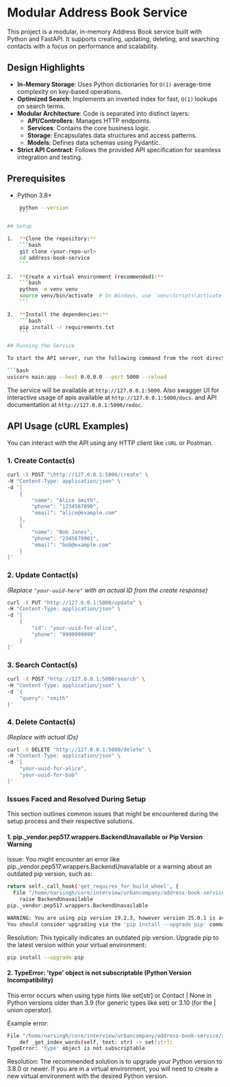 # Modular Address Book Service

This project is a modular, in-memory Address Book service built with Python and FastAPI. It supports creating, updating, deleting, and searching contacts with a focus on performance and scalability.

## Design Highlights

- **In-Memory Storage**: Uses Python dictionaries for `O(1)` average-time complexity on key-based operations.
- **Optimized Search**: Implements an inverted index for fast, `O(1)` lookups on search terms.
- **Modular Architecture**: Code is separated into distinct layers:
    - **API/Controllers**: Manages HTTP endpoints.
    - **Services**: Contains the core business logic.
    - **Storage**: Encapsulates data structures and access patterns.
    - **Models**: Defines data schemas using Pydantic.
- **Strict API Contract**: Follows the provided API specification for seamless integration and testing.

## Prerequisites

- Python 3.8+
```bash
    python --version
    ```

## Setup

1.  **Clone the repository:**
    ```bash
    git clone <your-repo-url>
    cd address-book-service
    ```

2.  **Create a virtual environment (recommended):**
    ```bash
    python -m venv venv
    source venv/bin/activate  # On Windows, use `venv\Scripts\activate`
    ```

3.  **Install the dependencies:**
    ```bash
    pip install -r requirements.txt
    ```

## Running the Service

To start the API server, run the following command from the root directory (`address-book-service/`):

```bash
uvicorn main:app --host 0.0.0.0 --port 5000 --reload
```
The service will be available at `http://127.0.0.1:5000`.
Also swagger UI for interactive usage of apis available at `http://127.0.0.1:5000/docs`.
and API documentation at `http://127.0.0.1:5000/redoc`.

## API Usage (cURL Examples)

You can interact with the API using any HTTP client like `cURL` or Postman.

### 1. Create Contact(s)

```bash
curl -X POST "\http://127.0.0.1:5000/create" \
-H "Content-Type: application/json" \
-d '[
    {
        "name": "Alice Smith",
        "phone": "1234567890",
        "email": "alice@example.com"
    },
    {
        "name": "Bob Jones",
        "phone": "2345678901",
        "email": "bob@example.com"
    }
]'
```

### 2. Update Contact(s)
*(Replace `"your-uuid-here"` with an actual ID from the create response)*
```bash
curl -X PUT "http://127.0.0.1:5000/update" \
-H "Content-Type: application/json" \
-d '[
    {
        "id": "your-uuid-for-alice",
        "phone": "9999999999"
    }
]'
```

### 3. Search Contact(s)
```bash
curl -X POST "http://127.0.0.1:5000/search" \
-H "Content-Type: application/json" \
-d '{
    "query": "smith"
}'
```

### 4. Delete Contact(s)
*(Replace with actual IDs)*
```bash
curl -X DELETE "http://127.0.0.1:5000/delete" \
-H "Content-Type: application/json" \
-d '[
    "your-uuid-for-alice",
    "your-uuid-for-bob"
]'
```


### Issues Faced and Resolved During Setup
This section outlines common issues that might be encountered during the setup process and their respective solutions.

#### 1. pip._vendor.pep517.wrappers.BackendUnavailable or Pip Version Warning
Issue:
You might encounter an error like pip._vendor.pep517.wrappers.BackendUnavailable or a warning about an outdated pip version, such as:

```bash
return self._call_hook('get_requires_for_build_wheel', {
  File "/home/narsingh/core/interview/urbancompany/address-book-service/venv/lib/python3.8/site-packages/pip/_vendor/pep517/wrappers.py", line 162, in _call_hook
    raise BackendUnavailable
pip._vendor.pep517.wrappers.BackendUnavailable

WARNING: You are using pip version 19.2.3, however version 25.0.1 is available.
You should consider upgrading via the 'pip install --upgrade pip' command
```

Resolution:
This typically indicates an outdated pip version. Upgrade pip to the latest version within your virtual environment:

```bash
pip install --upgrade pip
```


#### 2. TypeError: 'type' object is not subscriptable (Python Version Incompatibility)
This error occurs when using type hints like set[str] or Contact | None in Python versions older than 3.9 (for generic types like set) or 3.10 (for the | union operator).

Example error: 
```bash
File "/home/narsingh/core/interview/urbancompany/address-book-service/address_book/storage/in_memory.py", line 17, in InMemoryStorage
    def _get_index_words(self, text: str) -> set[str]:
TypeError: 'type' object is not subscriptable
```

Resolution:
The recommended solution is to upgrade your Python version to 3.8.0 or newer. If you are in a virtual environment, you will need to create a new virtual environment with the desired Python version.